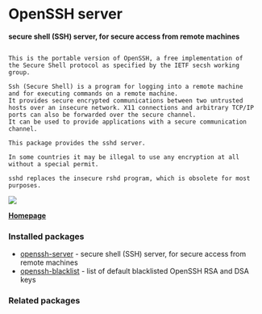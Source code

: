# OpenSSH server

__secure shell (SSH) server, for secure access from remote machines__

```

This is the portable version of OpenSSH, a free implementation of
the Secure Shell protocol as specified by the IETF secsh working
group.

Ssh (Secure Shell) is a program for logging into a remote machine
and for executing commands on a remote machine.
It provides secure encrypted communications between two untrusted
hosts over an insecure network. X11 connections and arbitrary TCP/IP
ports can also be forwarded over the secure channel.
It can be used to provide applications with a secure communication
channel.

This package provides the sshd server.

In some countries it may be illegal to use any encryption at all
without a special permit.

sshd replaces the insecure rshd program, which is obsolete for most
purposes.

```

![](https://screenshots.debian.net/thumbnail/openssh-server/)


 **[Homepage](http://www.openssh.org/)**

### Installed packages

* [openssh-server](https://packages.debian.org/jessie/openssh-server) - secure shell (SSH) server, for secure access from remote machines
* [openssh-blacklist](https://packages.debian.org/jessie/openssh-blacklist) - list of default blacklisted OpenSSH RSA and DSA keys

### Related packages

<sub>  </sub>
